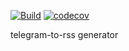[![Build](https://github.com/free0u/telegram-to-rss/actions/workflows/tests.yml/badge.svg)](https://github.com/free0u/telegram-to-rss/actions/workflows/tests.yml)
[![codecov](https://codecov.io/gh/free0u/telegram-to-rss/branch/master/graph/badge.svg?token=PL8RR6IL6S)](https://codecov.io/gh/free0u/telegram-to-rss)

telegram-to-rss generator

